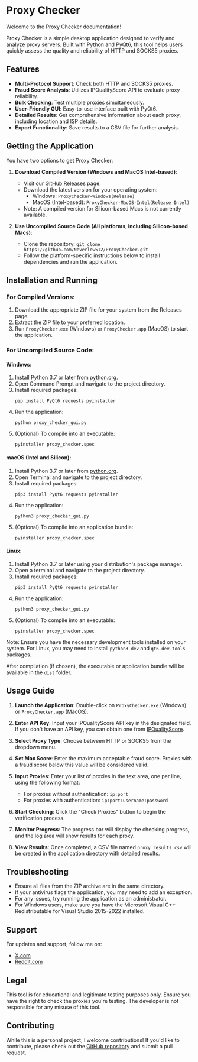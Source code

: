 # Proxy Checker

Welcome to the Proxy Checker documentation!

Proxy Checker is a simple desktop application designed to verify and analyze proxy servers. Built with Python and PyQt6, this tool helps users quickly assess the quality and reliability of HTTP and SOCKS5 proxies.

## Features

- **Multi-Protocol Support**: Check both HTTP and SOCKS5 proxies.
- **Fraud Score Analysis**: Utilizes IPQualityScore API to evaluate proxy reliability.
- **Bulk Checking**: Test multiple proxies simultaneously.
- **User-Friendly GUI**: Easy-to-use interface built with PyQt6.
- **Detailed Results**: Get comprehensive information about each proxy, including location and ISP details.
- **Export Functionality**: Save results to a CSV file for further analysis.

## Getting the Application

You have two options to get Proxy Checker:

1. **Download Compiled Version (Windows and MacOS Intel-based)**:
   - Visit our [GitHub Releases](https://github.com/Neverlow512/ProxyChecker/releases) page.
   - Download the latest version for your operating system:
     - Windows: `ProxyChecker-Windows(Release)`
     - MacOS (Intel-based): `ProxyChecker-MacOS-Intel(Release Intel)`
   - Note: A compiled version for Silicon-based Macs is not currently available.

2. **Use Uncompiled Source Code (All platforms, including Silicon-based Macs)**:
   - Clone the repository: `git clone https://github.com/Neverlow512/ProxyChecker.git`
   - Follow the platform-specific instructions below to install dependencies and run the application.

## Installation and Running

### For Compiled Versions:
1. Download the appropriate ZIP file for your system from the Releases page.
2. Extract the ZIP file to your preferred location.
3. Run `ProxyChecker.exe` (Windows) or `ProxyChecker.app` (MacOS) to start the application.

### For Uncompiled Source Code:

#### Windows:
1. Install Python 3.7 or later from [python.org](https://www.python.org/downloads/).
2. Open Command Prompt and navigate to the project directory.
3. Install required packages:
   ```
   pip install PyQt6 requests pyinstaller
   ```
4. Run the application:
   ```
   python proxy_checker_gui.py
   ```
5. (Optional) To compile into an executable:
   ```
   pyinstaller proxy_checker.spec
   ```

#### macOS (Intel and Silicon):
1. Install Python 3.7 or later from [python.org](https://www.python.org/downloads/).
2. Open Terminal and navigate to the project directory.
3. Install required packages:
   ```
   pip3 install PyQt6 requests pyinstaller
   ```
4. Run the application:
   ```
   python3 proxy_checker_gui.py
   ```
5. (Optional) To compile into an application bundle:
   ```
   pyinstaller proxy_checker.spec
   ```

#### Linux:
1. Install Python 3.7 or later using your distribution's package manager.
2. Open a terminal and navigate to the project directory.
3. Install required packages:
   ```
   pip3 install PyQt6 requests pyinstaller
   ```
4. Run the application:
   ```
   python3 proxy_checker_gui.py
   ```
5. (Optional) To compile into an executable:
   ```
   pyinstaller proxy_checker.spec
   ```

Note: Ensure you have the necessary development tools installed on your system. For Linux, you may need to install `python3-dev` and `qt6-dev-tools` packages.

After compilation (if chosen), the executable or application bundle will be available in the `dist` folder.

## Usage Guide

1. **Launch the Application**: Double-click on `ProxyChecker.exe` (Windows) or `ProxyChecker.app` (MacOS).

2. **Enter API Key**: Input your IPQualityScore API key in the designated field. If you don't have an API key, you can obtain one from [IPQualityScore](https://www.ipqualityscore.com/).

3. **Select Proxy Type**: Choose between HTTP or SOCKS5 from the dropdown menu.

4. **Set Max Score**: Enter the maximum acceptable fraud score. Proxies with a fraud score below this value will be considered valid.

5. **Input Proxies**: Enter your list of proxies in the text area, one per line, using the following format:
   - For proxies without authentication: `ip:port`
   - For proxies with authentication: `ip:port:username:password`

6. **Start Checking**: Click the "Check Proxies" button to begin the verification process.

7. **Monitor Progress**: The progress bar will display the checking progress, and the log area will show results for each proxy.

8. **View Results**: Once completed, a CSV file named `proxy_results.csv` will be created in the application directory with detailed results.

## Troubleshooting

- Ensure all files from the ZIP archive are in the same directory.
- If your antivirus flags the application, you may need to add an exception.
- For any issues, try running the application as an administrator.
- For Windows users, make sure you have the Microsoft Visual C++ Redistributable for Visual Studio 2015-2022 installed.

## Support

For updates and support, follow me on:
- [X.com](https://x.com/traffic_goat)
- [Reddit.com](https://www.reddit.com/user/Neverlow512/)

## Legal

This tool is for educational and legitimate testing purposes only. Ensure you have the right to check the proxies you're testing. The developer is not responsible for any misuse of this tool.

## Contributing

While this is a personal project, I welcome contributions! If you'd like to contribute, please check out the [GitHub repository](https://github.com/Neverlow512/ProxyChecker) and submit a pull request.
